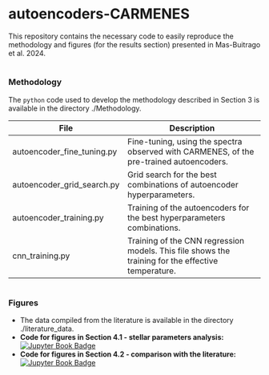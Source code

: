 # autoencoders-CARMENES

This repository contains the necessary code to easily reproduce the methodology and figures (for the results section) presented in Mas-Buitrago et al. 2024.

#

### Methodology

The `python` code used to develop the methodology described in Section 3 is available in the directory ./Methodology.

| File | Description | 
| --- | --- | 
| autoencoder_fine_tuning.py | Fine-tuning, using the spectra observed with CARMENES, of the pre-trained autoencoders. | 
| autoencoder_grid_search.py | Grid search for the best combinations of autoencoder hyperparameters. | 
| autoencoder_training.py | Training of the autoencoders for the best hyperparameters combinations. | 
| cnn_training.py | Training of the CNN regression models. This file shows the training for the effective temperature. | 

#

### Figures

- The data compiled from the literature is available in the directory ./literature_data.
- **Code for figures in Section 4.1 - stellar parameters analysis:** &nbsp; [![Jupyter Book Badge](https://jupyterbook.org/badge.svg)](Section4_1_figs.ipynb.ipynb)
- **Code for figures in Section 4.2 - comparison with the literature:** &nbsp; [![Jupyter Book Badge](https://jupyterbook.org/badge.svg)](Section4_1_figs.ipynb.ipynb)
